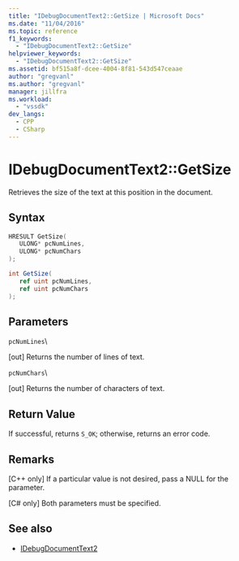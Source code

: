 ```yaml
---
title: "IDebugDocumentText2::GetSize | Microsoft Docs"
ms.date: "11/04/2016"
ms.topic: reference
f1_keywords:
  - "IDebugDocumentText2::GetSize"
helpviewer_keywords:
  - "IDebugDocumentText2::GetSize"
ms.assetid: bf515a8f-dcee-4004-8f81-543d547ceaae
author: "gregvanl"
ms.author: "gregvanl"
manager: jillfra
ms.workload:
  - "vssdk"
dev_langs:
  - CPP
  - CSharp
---
```

# IDebugDocumentText2::GetSize
Retrieves the size of the text at this position in the document.

## Syntax

```cpp
HRESULT GetSize( 
   ULONG* pcNumLines,
   ULONG* pcNumChars
);
```

```csharp
int GetSize( 
   ref uint pcNumLines,
   ref uint pcNumChars
);
```

## Parameters
 `pcNumLines`\

 [out] Returns the number of lines of text.

 `pcNumChars`\

 [out] Returns the number of characters of text.

## Return Value
 If successful, returns `S_OK`; otherwise, returns an error code.

## Remarks

 [C++ only] If a particular value is not desired, pass a NULL for the parameter.

 [C# only] Both parameters must be specified.

## See also
- [IDebugDocumentText2](../../../extensibility/debugger/reference/idebugdocumenttext2.md)